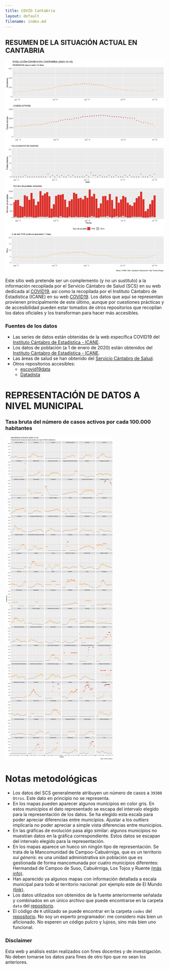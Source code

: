 ```yaml
---
title: COVID Cantabria
layout: default
filename: index.md
--- 
```

## RESUMEN DE LA SITUACIÓN ACTUAL EN CANTABRIA
![Resumen](https://raw.githubusercontent.com/saul-torres/covid_cantabria/main/images/regional_evolucion.jpg)

Este sitio web pretende ser un complemento (y no un sustituto) a la información recopilada por el Servicio Cántabro de Salud (SCS) en su web dedicada al [COVID19](https://www.scsalud.es/web/scs/coronavirus), así como la recopilada por el Instituto Cántabro de Estadística (ICANE) en su web [COVID19](https://www.icane.es/covid19/dashboard/home/home). Los datos que aquí se representan provienen principalmente de este último, aunque por cuestiones prácticas y de accesibilidad pueden estar tomados de otros repositorios que recopilan los datos oficiales y los transforman para hacer más accesibles.
### Fuentes de los datos
* Las series de datos están obtenidas de la web específica COVID19 del [Instituto Cántabro de Estadística  - ICANE](https://www.icane.es/covid19/dashboard/home/home).
* Los datos de población (a 1 de enero de 2020) están obtenidos del [Instituto Cántabro de Estadística  - ICANE](https://www.icane.es/data/municipal-register-gender-municipality#timeseries).
* Las áreas de salud se han obtenido del [Servicio Cántabro de Salud](http://saludcantabria.es/index.php/areas-y-zonas-basicas-de-salud).
* Otros repositorios accesibles:
  * [escovid19data](https://github.com/montera34/escovid19data)
  * [Datadista](https://github.com/datadista/datasets/tree/master/COVID%2019)


# REPRESENTACIÓN DE DATOS A NIVEL MUNICIPAL

### Tasa bruta del número de casos activos por cada 100.000 habitantes 

![Evolución de la tasa](https://raw.githubusercontent.com/saul-torres/covid_cantabria/main/images/municip_incidenc_evolut.jpg)


# Notas metodológicas
* Los datos del SCS generalmente atribuyen un número de casos a `39300 Otros`. Este dato en principio no se representa.
* En los mapas pueden aparecer algunos municipios en color gris. En estos municipios el dato representado se escapa del intervalo elegido para la representación de los datos. Se ha elegido esta escala para poder apreciar diferencias entre municipios. Ajustar a los *outliers* implicaría no poder apreciar a simple vista diferencias entre municipios.
* En las gráficas de evolución pasa algo similar: algunos municipios no muestran datos en la gráfica correspondiente. Estos datos se escapan del intervalo elegido para la representación.
* En los mapas aparece un hueco sin ningón tipo de representación. Se trata de la Mancomunidad de Campoo-Cabuérniga, que es un territorio *sui géneris*: es una unidad administrativa sin población que es gestionada de forma mancomunada por cuatro municipios diferentes: Hermandad de Campoo de Suso, Cabuérniga, Los Tojos y Ruente [(más info)](https://es.wikipedia.org/wiki/Mancomunidad_de_Campoo-Cabu%C3%A9rniga).
* Han aparecido ya algunos mapas con información detallada a escala municipal para todo el territorio nacional: por ejemplo este de El Mundo [(link)](https://www.elmundo.es/ciencia-y-salud/salud/2020/05/04/5eafdf41fdddffcc678b45bd.html).
* Los datos utilizados son obtenidos de la fuente anteriormente señalada y combinados en un único archivo que puede encontrarse en la carpeta `data` del [repositorio](https://github.com/saul-torres/covid_cantabria).
* El código de `R` utilizado se puede encontrar en la carpeta `codes` del [repositorio](https://github.com/saul-torres/covid_cantabria). No soy un experto programador: me considero más bien un aficionado. No esperen un código pulcro y lujoso, sino más bien uno funcional.

### Disclaimer
Esta web y análisis están realizados con fines docentes y de investigación. No deben tomarse los datos para fines de otro tipo que no sean los anteriores.
